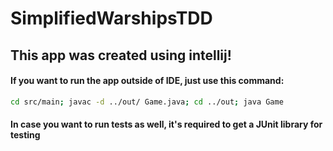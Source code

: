 # SimplifiedWarshipsTDD

## This app was created using intellij!
#### If you want to run the app outside of IDE, just use this command:
```bash
cd src/main; javac -d ../out/ Game.java; cd ../out; java Game
```
#### In case you want to run tests as well, it's required to get a JUnit library for testing
